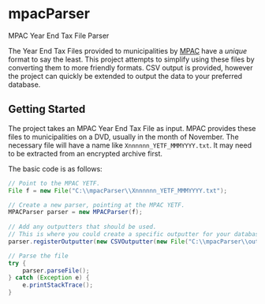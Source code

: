 # mpacParser
MPAC Year End Tax File Parser

The Year End Tax Files provided to municipalities by [MPAC](https://www.mpac.ca/) have a *unique* format to say the least.
This project attempts to simplify using these files by converting them to more friendly formats.
CSV output is provided, however the project can quickly be extended to output the data to your preferred database.

## Getting Started

The project takes an MPAC Year End Tax File as input.
MPAC provides these files to municipalities on a DVD, usually in the month of November.
The necessary file will have a name like `Xnnnnnn_YETF_MMMYYYY.txt`.
It may need to be extracted from an encrypted archive first.

The basic code is as follows:

```java
// Point to the MPAC YETF.
File f = new File("C:\\mpacParser\\Xnnnnnn_YETF_MMMYYYY.txt");

// Create a new parser, pointing at the MPAC YETF.
MPACParser parser = new MPACParser(f);
	
// Add any outputters that should be used.
// This is where you could create a specific outputter for your database.
parser.registerOutputter(new CSVOutputter(new File("C:\\mpacParser\\outputFolderName")));

// Parse the file
try {
    parser.parseFile();
} catch (Exception e) {
    e.printStackTrace();
}
```